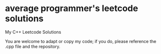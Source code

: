 # average programmer's leetcode solutions
My C++ Leetcode Solutions

You are welcome to adapt or copy my code; if you do, please reference the .cpp file and the repository.
